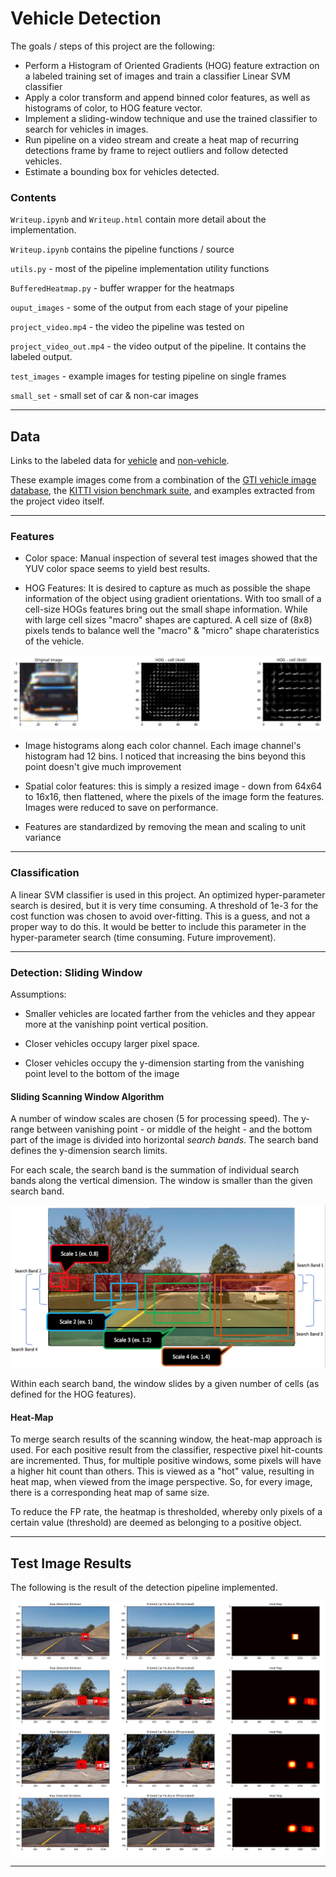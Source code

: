 # Vehicle Detection

The goals / steps of this project are the following:

* Perform a Histogram of Oriented Gradients (HOG) feature extraction on a labeled training set of images and train a classifier Linear SVM classifier
* Apply a color transform and append binned color features, as well as histograms of color, to HOG feature vector. 
* Implement a sliding-window technique and use the trained classifier to search for vehicles in images.
* Run pipeline on a video stream and create a heat map of recurring detections frame by frame to reject outliers and follow detected vehicles.
* Estimate a bounding box for vehicles detected.

### Contents

`Writeup.ipynb` and `Writeup.html` contain more detail about the implementation.

`Writeup.ipynb` contains the pipeline functions / source

`utils.py` - most of the pipeline implementation utility functions

`BufferedHeatmap.py` - buffer wrapper for the heatmaps

`ouput_images` - some of the output from each stage of your pipeline

`project_video.mp4` - the video the pipeline was tested on

`project_video_out.mp4` - the video output of the pipeline. It contains the labeled output.

`test_images` -  example images for testing pipeline on single frames

`small_set` - small set of car & non-car images


---

## Data
Links to the labeled data for [vehicle](https://s3.amazonaws.com/udacity-sdc/Vehicle_Tracking/vehicles.zip) and [non-vehicle](https://s3.amazonaws.com/udacity-sdc/Vehicle_Tracking/non-vehicles.zip).

These example images come from a combination of the [GTI vehicle image database](http://www.gti.ssr.upm.es/data/Vehicle_database.html), the [KITTI vision benchmark suite](http://www.cvlibs.net/datasets/kitti/), and examples extracted from the project video itself.

---


### Features

* Color space: Manual inspection of several test images showed that the YUV color space seems to yield best results.

* HOG Features: It is desired to capture as much as possible the shape information of the object using gradient orientations. With too small of a cell-size HOGs features bring out the small shape information. While with large cell sizes "macro" shapes are captured. A cell size of (8x8) pixels tends to balance well the "macro" & "micro" shape charateristics of the vehicle.


![HOGExample](output_images/HOG_Example.png)


* Image histograms along each color channel. Each image channel's histogram had 12 bins. I noticed that increasing the bins beyond this point doesn't give much improvement

* Spatial color features: this is simply a resized image - down from 64x64 to 16x16, then flattened, where the pixels of the image form the features. Images were reduced to save on performance.


* Features are standardized by removing the mean and scaling to unit variance


---

### Classification

A linear SVM classifier is used in this project. An optimized hyper-parameter search is desired, but it is very time consuming. 
A threshold of 1e-3 for the cost function was chosen to avoid over-fitting. This is a guess, and not a proper way to do this. It would be better to include this parameter in the hyper-parameter search (time consuming. Future improvement).


---

### Detection: Sliding Window

Assumptions: 

* Smaller vehicles are located farther from the vehicles and they appear more at the vanishinp point vertical position.

* Closer vehicles occupy larger pixel space. 

* Closer vehicles occupy the y-dimension starting from the vanishing point level to the bottom of the image


#### Sliding Scanning Window Algorithm
A number of window scales are chosen (5 for processing speed). The y-range between vanishing point - or middle of the height - and the bottom part of the image is divided into horizontal *search bands*. The search band defines the y-dimension search limits. 

For each scale, the search band is the summation of individual search bands along the vertical dimension. The window is smaller than the given search band.

![Scaled Windows](output_images/Scanning_Visualization_0.png)

Within each search band, the window slides by a given number of cells (as defined for the HOG features).


#### Heat-Map
To merge search results of the scanning window, the heat-map approach is used. For each positive result from the classifier, respective pixel hit-counts are incremented. Thus, for multiple positive windows, some pixels will have a higher hit count than others. This is viewed as a "hot" value, resulting in heat map, when viewed from the image perspective. So, for every image, there is a corresponding heat map of same size. 

To reduce the FP rate, the heatmap is thresholded, whereby only pixels of a certain value (threshold) are deemed as belonging to a positive object. 

---

## Test Image Results

The following is the result of the detection pipeline implemented.

![TestResults](output_images/Test_Results.png)


---
